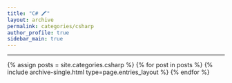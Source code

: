 ```yaml
---
title: "C# 🖍"
layout: archive
permalink: categories/csharp
author_profile: true
sidebar_main: true
---
```


***

{% assign posts = site.categories.csharp %}
{% for post in posts %} {% include archive-single.html type=page.entries_layout %} {% endfor %}